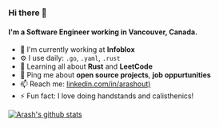 ### Hi there 👋

#### I'm a Software Engineer working in Vancouver, Canada.

- 🏢 I'm currently working at **Infoblox**
- ⚙️ I use daily: `.go`, `.yaml`, `.rust`
- 🌱 Learning all about **Rust** and **LeetCode**
- 💬 Ping me about **open source projects**, **job oppurtunities**
- 📫 Reach me: [linkedin.com/in/arashout)](https://www.linkedin.com/in/arashout/)
- ⚡️ Fun fact: I love doing handstands and calisthenics!

[![Arash's github stats](https://github-readme-stats.vercel.app/api?username=arashout)](https://github.com/anuraghazra/github-readme-stats)
